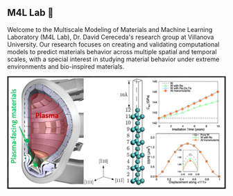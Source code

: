 ## M4L Lab :wave:

Welcome to the Multiscale Modeling of Materials and Machine Learning Laboratory (M4L Lab), Dr. David Cereceda's research group at Villanova University. 
Our research focuses on creating and validating computational models to predict materials behavior across multiple spatial and temporal scales, with a special 
interest in studying material behavior under extreme environments and bio-inspired materials.

![W alloy based PFC](/resources/pfc.png)
